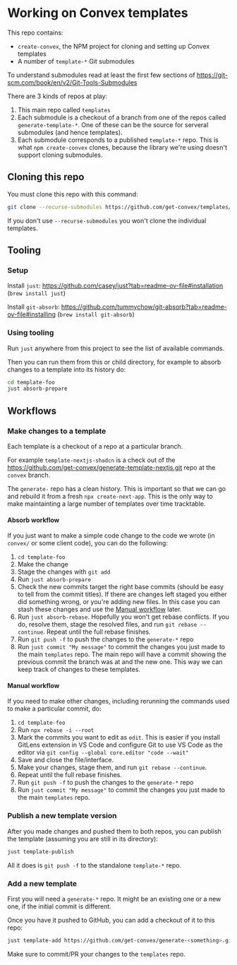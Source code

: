# Working on Convex templates

This repo contains:

- `create-convex`, the NPM project for cloning and setting up Convex templates
- A number of `template-*` Git submodules

To understand submodules read at least the first few sections of
https://git-scm.com/book/en/v2/Git-Tools-Submodules

There are 3 kinds of repos at play:

1. This main repo called `templates`
2. Each submodule is a checkout of a branch from one of the repos called
   `generate-template-*`. One of these can be the source for serveral submodules
   (and hence templates).
3. Each submodule corresponds to a published `template-*` repo. This is what
   `npm create-convex` clones, because the library we're using doesn't support
   cloning submodules.

## Cloning this repo

You must clone this repo with this command:

```sh
git clone --recurse-submodules https://github.com/get-convex/templates/
```

If you don't use `--recurse-submodules` you won't clone the individual
templates.

## Tooling

### Setup

Install `just`: https://github.com/casey/just?tab=readme-ov-file#installation
(`brew install just`)

Install `git-absorb`:
https://github.com/tummychow/git-absorb?tab=readme-ov-file#installing
(`brew install git-absorb`)

### Using tooling

Run `just` anywhere from this project to see the list of available commands.

Then you can run them from this or child directory, for example to absorb
changes to a template into its history do:

```sh
cd template-foo
just absorb-prepare
```

## Workflows

### Make changes to a template

Each template is a checkout of a repo at a particular branch.

For example `template-nextjs-shadcn` is a check out of the
https://github.com/get-convex/generate-template-nextjs.git repo at the `convex`
branch.

The `generate-` repo has a clean history. This is important so that we can go
and rebuild it from a fresh `npx create-next-app`. This is the only way to make
maintainting a large number of templates over time tracktable.

#### Absorb workflow

If you just want to make a simple code change to the code we wrote (in `convex/`
or some client code), you can do the following:

1. `cd template-foo`
2. Make the change
3. Stage the changes with `git add`
4. Run `just absorb-prepare`
5. Check the new commits target the right base commits (should be easy to tell
   from the commit titles). If there are changes left staged you either did
   something wrong, or you're adding new files. In this case you can stash these
   changes and use the [Manual workflow](#manualworkflow) later.
6. Run `just absorb-rebase`. Hopefully you won't get rebase conflicts. If you
   do, resolve them, stage the resolved files, and run `git rebase --continue`.
   Repeat until the full rebase finishes.
7. Run `git push -f` to push the changes to the `generate-*` repo
8. Run `just commit "My message"` to commit the changes you just made to the
   main `templates` repo. The main repo will have a commit showing the previous
   commit the branch was at and the new one. This way we can keep track of
   changes to these templates.

#### Manual workflow

If you need to make other changes, including rerunning the commands used to make
a particular commit, do:

1. `cd template-foo`
2. Run `npx rebase -i --root`
3. Mark the commits you want to edit as `edit`. This is easier if you install
   GitLens extension in VS Code and configure Git to use VS Code as the editor
   via `git config --global core.editor "code --wait"`
4. Save and close the file/interface.
5. Make your changes, stage them, and run `git rebase --continue`.
6. Repeat until the full rebase finishes.
7. Run `git push -f` to push the changes to the `generate-*` repo
8. Run `just commit "My message"` to commit the changes you just made to the
   main `templates` repo.

### Publish a new template version

After you made changes and pushed them to both repos, you can publish the
template (assuming you are still in its directory):

```sh
just template-publish
```

All it does is `git push -f` to the standalone `template-*` repo.

### Add a new template

First you will need a `generate-*` repo. It might be an existing one or a new
one, if the initial commit is different.

Once you have it pushed to GitHub, you can add a checkout of it to this repo:

```sh
just template-add https://github.com/get-convex/generate-<something>.git template-<some_name> <branch_name>
```

Make sure to commit/PR your changes to the `templates` repo.
